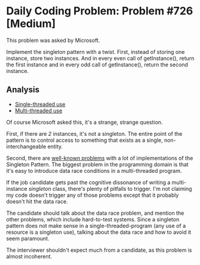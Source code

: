 # Daily Coding Problem: Problem #726 [Medium]

This problem was asked by Microsoft.

Implement the singleton pattern with a twist.
First, instead of storing one instance, store two instances.
And in every even call of getInstance(),
return the first instance and in every odd call of getInstance(),
return the second instance.

## Analysis

* [Single-threaded use](singleton1.go)
* [Multi-threaded use](singleton2.go)

Of course Microsoft asked this,
it's a strange, strange question.

First, if there are *2* instances, it's not a singleton.
The entire point of the pattern is to control access to something
that exists as a single, non-interchangeable entity.

Second, there are [well-known problems](https://stackoverflow.com/questions/1392315/problems-with-singleton-pattern)
with a lot of implementations of the Singleton Pattern.
The biggest problem in the programming domain is that
it's easy to introduce data race conditions in a multi-threaded program.

If the job candidate gets past the cognitive dissonance of writing
a multi-instance *singleton* class,
there's plenty of pitfalls to trigger.
I'm not claiming my code doesn't trigger any of those problems
except that it probably doesn't hit the data race.

The candidate should talk about the data race problem,
and mention the other problems, which include hard-to-test systems.
Since a singleton pattern does not make sense in a single-threaded-program
(any use of a resource is a singleton use),
talking about the data race and how to avoid it seem paramount.

The interviewer shouldn't expect much from a candidate,
as this problem is almost incoherent.
